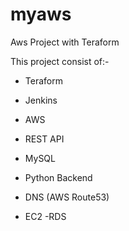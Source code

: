 # myaws
Aws Project with Teraform

This project consist of:-
- Teraform
- Jenkins
- AWS

- REST API
- MySQL
- Python Backend

- DNS (AWS Route53)
- EC2
 -RDS
